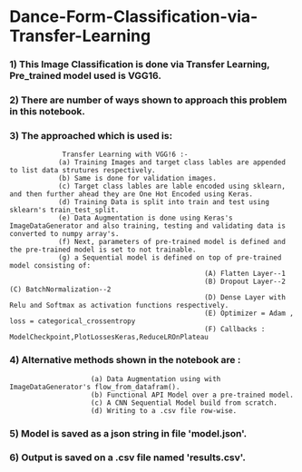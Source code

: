 # Dance-Form-Classification-via-Transfer-Learning
### 1) This Image Classification is done via Transfer Learning, Pre_trained model used is VGG16.
### 2) There are number of ways shown to approach this problem in this notebook.
### 3) The approached which is used is:
				 Transfer Learning with VGG!6 :-
				(a) Training Images and target class lables are appended to list data strutures respectively.
				(b) Same is done for validation images.
				(c) Target class lables are lable encoded using sklearn, and then further ahead they are One Hot Encoded using Keras.
				(d) Training Data is split into train and test using sklearn's train_test_split.
				(e) Data Augmentation is done using Keras's ImageDataGenerator and also training, testing and validating data is converted to numpy array's.
				(f) Next, parameters of pre-trained model is defined and the pre-trained model is set to not trainable.
				(g) a Sequential model is defined on top of pre-trained model consisting of:
													(A) Flatten Layer--1
													(B) Dropout Layer--2																				(C) BatchNormalization--2
													(D) Dense Layer with Relu and Softmax as activation functions respectively.
													(E) Optimizer = Adam , loss = categorical_crossentropy 
													(F) Callbacks : ModelCheckpoint,PlotLossesKeras,ReduceLROnPlateau
### 4) Alternative methods shown in the notebook are :
						(a) Data Augmentation using with ImageDataGenerator's flow_from_datafram(). 	
						(b) Functional API Model over a pre-trained model.
						(c) A CNN Sequential Model build from scratch.
						(d) Writing to a .csv file row-wise.

### 5) Model is saved as a json string in file 'model.json'.
### 6) Output is saved on a .csv file named 'results.csv'.
														
					

